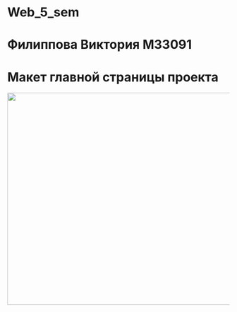 # Web_5_sem
# Филиппова Виктория М33091
# Макет главной страницы проекта
<img src="https://github.com/vfilippova/Web_5_sem/blob/main/Cafe%20Website%20Layout.png" width="650" height="480">
